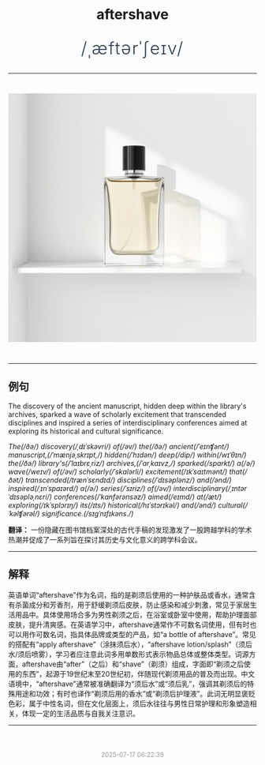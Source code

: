 <div align="center">

# aftershave

<div style="margin: 30px 0;">
<h1 style="font-size: 2.5em; font-weight: 300; letter-spacing: 2px; margin: 0; color: #2c3e50;">
/ˌæftərˈʃeɪv/
</h1>
</div>

</div>

---

<div align="center" style="margin: 40px 0;">

![aftershave](images/aftershave.png)

</div>

---

## 例句

The discovery of the ancient manuscript, hidden deep within the library's archives, sparked a wave of scholarly excitement that transcended disciplines and inspired a series of interdisciplinary conferences aimed at exploring its historical and cultural significance.

*The(/ðə/) discovery(/ˌdɪˈskəvri/) of(/əv/) the(/ðə/) ancient(/ˈeɪnʧənt/) manuscript,(/ˈmænjəˌskrɪpt,/) hidden(/ˈhɪdən/) deep(/dip/) within(/wɪˈθɪn/) the(/ðə/) library's(/ˈlaɪbrɛˌriz/) archives,(/ˈɑrˌkaɪvz,/) sparked(/spɑrkt/) a(/ə/) wave(/weɪv/) of(/əv/) scholarly(/ˈskɑlərli/) excitement(/ɪkˈsaɪtmənt/) that(/ðət/) transcended(/trænˈsɛndɪd/) disciplines(/ˈdɪsəplənz/) and(/ənd/) inspired(/ˌɪnˈspaɪərd/) a(/ə/) series(/ˈsɪriz/) of(/əv/) interdisciplinary(/ˌɪntərˈdɪsəpləˌnɛri/) conferences(/ˈkɑnfərənsəz/) aimed(/eɪmd/) at(/æt/) exploring(/ɪkˈsplɔrɪŋ/) its(/ɪts/) historical(/hɪˈstɔrɪkəl/) and(/ənd/) cultural(/ˈkəlʧərəl/) significance.(/sɪgˈnɪfɪkəns./)*

**翻译：** 一份隐藏在图书馆档案深处的古代手稿的发现激发了一股跨越学科的学术热潮并促成了一系列旨在探讨其历史与文化意义的跨学科会议。

---

## 解释

英语单词“aftershave”作为名词，指的是剃须后使用的一种护肤品或香水，通常含有杀菌成分和芳香剂，用于舒缓剃须后皮肤，防止感染和减少刺激，常见于家居生活用品中。具体使用场合多为男性剃须之后，在浴室或卧室中使用，帮助护理面部皮肤，提升清爽感。在英语学习中，aftershave通常作不可数名词使用，但有时也可以用作可数名词，指具体品牌或类型的产品，如“a bottle of aftershave”。常见的搭配有“apply aftershave”（涂抹须后水），“aftershave lotion/splash”（须后水/须后喷雾），学习者应注意此词多用单数形式表示物品总体或整体类型。词源方面，aftershave由“after”（之后）和“shave”（剃须）组成，字面即“剃须之后使用的东西”，起源于19世纪末至20世纪初，伴随现代剃须用品的普及而出现。中文语境中，“aftershave”通常被准确翻译为“须后水”或“须后乳”，强调其剃须后的特殊用途和功效；有时也译作“剃须后用的香水”或“剃须后护理液”。此词无明显褒贬色彩，属于中性名词，但在文化层面上，须后水往往与男性日常护理和形象塑造相关，体现一定的生活品质与自我关注意识。


---

<div align="center" style="margin-top: 50px;">
<small style="color: #999; font-size: 0.9em;">2025-07-17 06:22:39</small>
</div>
